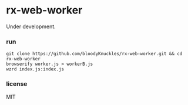 # rx-web-worker

Under development.

### run

```
git clone https://github.com/bloodyKnuckles/rx-web-worker.git && cd rx-web-worker
browserify worker.js > workerB.js
wzrd index.js:index.js
```

### license

MIT
